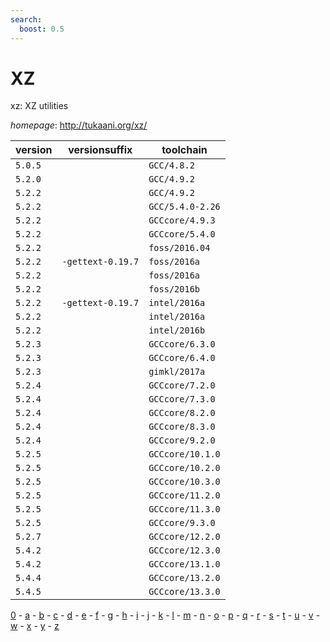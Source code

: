 ```yaml
---
search:
  boost: 0.5
---
```

# XZ

xz: XZ utilities

*homepage*: <http://tukaani.org/xz/>

version | versionsuffix | toolchain
--------|---------------|----------
``5.0.5`` |  | ``GCC/4.8.2``
``5.2.0`` |  | ``GCC/4.9.2``
``5.2.2`` |  | ``GCC/4.9.2``
``5.2.2`` |  | ``GCC/5.4.0-2.26``
``5.2.2`` |  | ``GCCcore/4.9.3``
``5.2.2`` |  | ``GCCcore/5.4.0``
``5.2.2`` |  | ``foss/2016.04``
``5.2.2`` | ``-gettext-0.19.7`` | ``foss/2016a``
``5.2.2`` |  | ``foss/2016a``
``5.2.2`` |  | ``foss/2016b``
``5.2.2`` | ``-gettext-0.19.7`` | ``intel/2016a``
``5.2.2`` |  | ``intel/2016a``
``5.2.2`` |  | ``intel/2016b``
``5.2.3`` |  | ``GCCcore/6.3.0``
``5.2.3`` |  | ``GCCcore/6.4.0``
``5.2.3`` |  | ``gimkl/2017a``
``5.2.4`` |  | ``GCCcore/7.2.0``
``5.2.4`` |  | ``GCCcore/7.3.0``
``5.2.4`` |  | ``GCCcore/8.2.0``
``5.2.4`` |  | ``GCCcore/8.3.0``
``5.2.4`` |  | ``GCCcore/9.2.0``
``5.2.5`` |  | ``GCCcore/10.1.0``
``5.2.5`` |  | ``GCCcore/10.2.0``
``5.2.5`` |  | ``GCCcore/10.3.0``
``5.2.5`` |  | ``GCCcore/11.2.0``
``5.2.5`` |  | ``GCCcore/11.3.0``
``5.2.5`` |  | ``GCCcore/9.3.0``
``5.2.7`` |  | ``GCCcore/12.2.0``
``5.4.2`` |  | ``GCCcore/12.3.0``
``5.4.2`` |  | ``GCCcore/13.1.0``
``5.4.4`` |  | ``GCCcore/13.2.0``
``5.4.5`` |  | ``GCCcore/13.3.0``

[0](../0/index.md) - [a](../a/index.md) - [b](../b/index.md) - [c](../c/index.md) - [d](../d/index.md) - [e](../e/index.md) - [f](../f/index.md) - [g](../g/index.md) - [h](../h/index.md) - [i](../i/index.md) - [j](../j/index.md) - [k](../k/index.md) - [l](../l/index.md) - [m](../m/index.md) - [n](../n/index.md) - [o](../o/index.md) - [p](../p/index.md) - [q](../q/index.md) - [r](../r/index.md) - [s](../s/index.md) - [t](../t/index.md) - [u](../u/index.md) - [v](../v/index.md) - [w](../w/index.md) - [x](../x/index.md) - [y](../y/index.md) - [z](../z/index.md)

